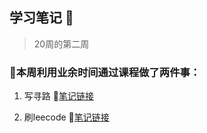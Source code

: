 ## 学习笔记 📒

> 20周的第二周

### 🦾本周利用业余时间通过课程做了两件事：

1. 写寻路 📒[笔记链接](https://github.com/949nb/Frontend-07-Template/blob/main/Week02/1.html)

2. 刷leecode 📒[笔记链接](https://github.com/949nb/Frontend-07-Template/tree/main/Week02/算法)
